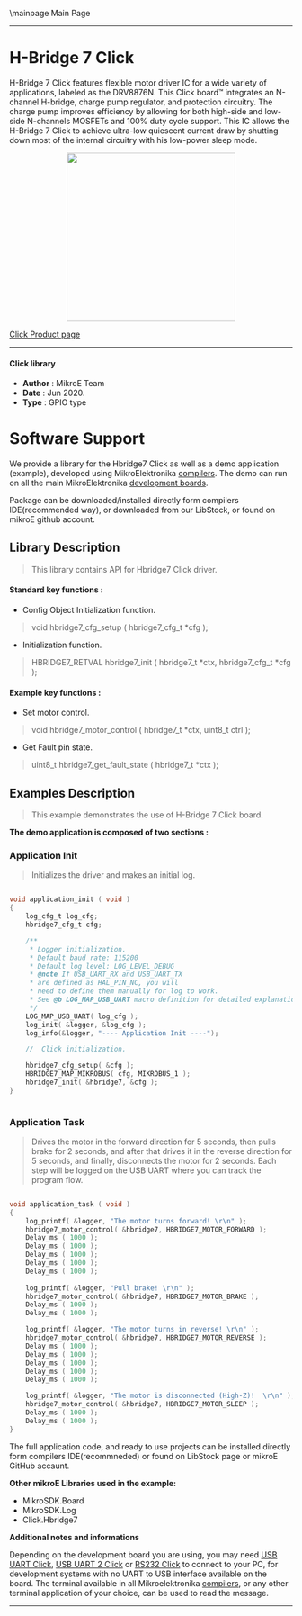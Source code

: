 \mainpage Main Page
 
---
# H-Bridge 7 Click

H-Bridge 7 Click features flexible motor driver IC for a wide variety of applications, labeled as the DRV8876N. This Click board™ integrates an N-channel H-bridge, charge pump regulator, and protection circuitry. The charge pump improves efficiency by allowing for both high-side and low-side N-channels MOSFETs and 100% duty cycle support. This IC allows the H-Bridge 7 Click to achieve ultra-low quiescent current draw by shutting down most of the internal circuitry with his low-power sleep mode.

<p align="center">
  <img src="https://download.mikroe.com/images/click_for_ide/hbridge7_click.png" height=300px>
</p>

[Click Product page](https://www.mikroe.com/h-bridge-7-click)

---


#### Click library 

- **Author**        : MikroE Team
- **Date**          : Jun 2020.
- **Type**          : GPIO type


# Software Support

We provide a library for the Hbridge7 Click 
as well as a demo application (example), developed using MikroElektronika 
[compilers](https://shop.mikroe.com/compilers). 
The demo can run on all the main MikroElektronika [development boards](https://shop.mikroe.com/development-boards).

Package can be downloaded/installed directly form compilers IDE(recommended way), or downloaded from our LibStock, or found on mikroE github account. 

## Library Description

> This library contains API for Hbridge7 Click driver.

#### Standard key functions :

- Config Object Initialization function.
> void hbridge7_cfg_setup ( hbridge7_cfg_t *cfg ); 
 
- Initialization function.
> HBRIDGE7_RETVAL hbridge7_init ( hbridge7_t *ctx, hbridge7_cfg_t *cfg );


#### Example key functions :
 
- Set motor control.
> void hbridge7_motor_control ( hbridge7_t *ctx, uint8_t ctrl );

- Get Fault pin state.
> uint8_t hbridge7_get_fault_state ( hbridge7_t *ctx );

## Examples Description

> This example demonstrates the use of H-Bridge 7 Click board.

**The demo application is composed of two sections :**

### Application Init 

> Initializes the driver and makes an initial log.

```c

void application_init ( void )
{
    log_cfg_t log_cfg;
    hbridge7_cfg_t cfg;

    /** 
     * Logger initialization.
     * Default baud rate: 115200
     * Default log level: LOG_LEVEL_DEBUG
     * @note If USB_UART_RX and USB_UART_TX 
     * are defined as HAL_PIN_NC, you will 
     * need to define them manually for log to work. 
     * See @b LOG_MAP_USB_UART macro definition for detailed explanation.
     */
    LOG_MAP_USB_UART( log_cfg );
    log_init( &logger, &log_cfg );
    log_info(&logger, "---- Application Init ----");

    //  Click initialization.

    hbridge7_cfg_setup( &cfg );
    HBRIDGE7_MAP_MIKROBUS( cfg, MIKROBUS_1 );
    hbridge7_init( &hbridge7, &cfg );
}
  
```

### Application Task

> Drives the motor in the forward direction for 5 seconds, then pulls brake for 2 seconds, 
> and after that drives it in the reverse direction for 5 seconds, and finally, 
> disconnects the motor for 2 seconds. Each step will be logged on the USB UART where
> you can track the program flow.

```c

void application_task ( void )
{
    log_printf( &logger, "The motor turns forward! \r\n" );
    hbridge7_motor_control( &hbridge7, HBRIDGE7_MOTOR_FORWARD );
    Delay_ms ( 1000 );
    Delay_ms ( 1000 );
    Delay_ms ( 1000 );
    Delay_ms ( 1000 );
    Delay_ms ( 1000 );
    
    log_printf( &logger, "Pull brake! \r\n" );
    hbridge7_motor_control( &hbridge7, HBRIDGE7_MOTOR_BRAKE );
    Delay_ms ( 1000 );
    Delay_ms ( 1000 );

    log_printf( &logger, "The motor turns in reverse! \r\n" );
    hbridge7_motor_control( &hbridge7, HBRIDGE7_MOTOR_REVERSE );
    Delay_ms ( 1000 );
    Delay_ms ( 1000 );
    Delay_ms ( 1000 );
    Delay_ms ( 1000 );
    Delay_ms ( 1000 );

    log_printf( &logger, "The motor is disconnected (High-Z)!  \r\n" );
    hbridge7_motor_control( &hbridge7, HBRIDGE7_MOTOR_SLEEP );
    Delay_ms ( 1000 );
    Delay_ms ( 1000 );
}   

```

The full application code, and ready to use projects can be  installed directly form compilers IDE(recommneded) or found on LibStock page or mikroE GitHub accaunt.

**Other mikroE Libraries used in the example:** 

- MikroSDK.Board
- MikroSDK.Log
- Click.Hbridge7

**Additional notes and informations**

Depending on the development board you are using, you may need 
[USB UART Click](https://shop.mikroe.com/usb-uart-click), 
[USB UART 2 Click](https://shop.mikroe.com/usb-uart-2-click) or 
[RS232 Click](https://shop.mikroe.com/rs232-click) to connect to your PC, for 
development systems with no UART to USB interface available on the board. The 
terminal available in all Mikroelektronika 
[compilers](https://shop.mikroe.com/compilers), or any other terminal application 
of your choice, can be used to read the message.



---
